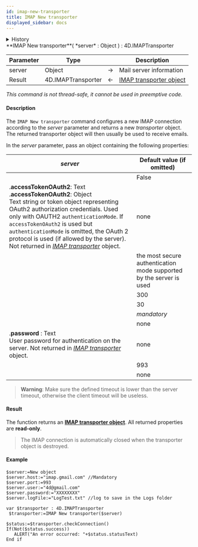 ```yaml
---
id: imap-new-transporter
title: IMAP New transporter
displayed_sidebar: docs
---
```


<details><summary>History</summary>

|Release|Changes|
|---|---|
|18 R4|Added|

</details>

<!-- REF #_command_.IMAP New transporter.Syntax -->**IMAP New transporter**( *server* : Object ) : 4D.IMAPTransporter<!-- END REF -->


<!-- REF #_command_.IMAP New transporter.Params -->
|Parameter|Type||Description|
|---------|--- |:---:|------|
|server|Object|&#8594; |Mail server information|
|Result|4D.IMAPTransporter|&#8592;|[IMAP transporter object](../API/IMAPTransporterClass.md#imap-transporter-object)|
<!-- END REF -->

*This command is not thread-safe, it cannot be used in preemptive code.*



#### Description

The `IMAP New transporter` command <!-- REF #_command_.IMAP New transporter.Summary -->configures a new IMAP connection<!-- END REF --> according to the *server* parameter and returns a new *transporter* object. The returned transporter object will then usually be used to receive emails.

In the *server* parameter, pass an object containing the following properties:

|*server*|Default value (if omitted)|
|---|---|
|[<!-- INCLUDE #transporter.acceptUnsecureConnection.Syntax -->](../API/IMAPTransporterClass.md#acceptunsecureconnection)<br/><!-- INCLUDE #transporter.acceptUnsecureConnection.Summary -->|False|
|.**accessTokenOAuth2**: Text<br/>.**accessTokenOAuth2**: Object<br/>Text string or token object representing OAuth2 authorization credentials. Used only with OAUTH2 `authenticationMode`. If `accessTokenOAuth2` is used but `authenticationMode` is omitted, the OAuth 2 protocol is used (if allowed by the server). Not returned in *[IMAP transporter](../API/IMAPTransporterClass.md#imap-transporter-object)* object.|none|
|[<!-- INCLUDE #transporter.authenticationMode.Syntax -->](../API/IMAPTransporterClass.md#authenticationmode)<br/><!-- INCLUDE #transporter.authenticationMode.Summary -->|the most secure authentication mode supported by the server is used|
|[<!-- INCLUDE #IMAPTransporterClass.checkConnectionDelay.Syntax -->](../API/IMAPTransporterClass.md#checkconnectiondelay)<br/><!-- INCLUDE #IMAPTransporterClass.checkConnectionDelay.Summary -->|300|
|[<!-- INCLUDE #transporter.connectionTimeOut.Syntax -->](../API/IMAPTransporterClass.md#connectiontimeout)<br/><!-- INCLUDE #transporter.connectionTimeOut.Summary -->|30|
|[<!-- INCLUDE #transporter.host.Syntax -->](../API/IMAPTransporterClass.md#host)<br/><!-- INCLUDE #transporter.host.Summary -->|*mandatory*
|[<!-- INCLUDE #transporter.logFile.Syntax -->](../API/IMAPTransporterClass.md#logfile)<br/><!-- INCLUDE #transporter.logFile.Summary -->|none|
|.**password** : Text<br/>User password for authentication on the server. Not returned in *[IMAP transporter](#imap-transporter-object)* object.|none|
|[<!-- INCLUDE #transporter.port.Syntax -->](../API/IMAPTransporterClass.md#port)<br/><!-- INCLUDE #transporter.port.Summary -->|993|
|[<!-- INCLUDE #transporter.user.Syntax -->](../API/IMAPTransporterClass.md#user)<br/><!-- INCLUDE #transporter.user.Summary -->|none|

>**Warning**: Make sure the defined timeout is lower than the server timeout, otherwise the client timeout will be useless.

#### Result

The function returns an [**IMAP transporter object**](../API/IMAPTransporterClass.md#imap-transporter-object). All returned properties are **read-only**.

>The IMAP connection is automatically closed when the transporter object is destroyed.

#### Example

```4d
$server:=New object
$server.host:="imap.gmail.com" //Mandatory
$server.port:=993
$server.user:="4d@gmail.com"
$server.password:="XXXXXXXX"
$server.logFile:="LogTest.txt" //log to save in the Logs folder

var $transporter : 4D.IMAPTransporter
 $transporter:=IMAP New transporter($server)

$status:=$transporter.checkConnection()
If(Not($status.success))
   ALERT("An error occurred: "+$status.statusText)
End if
```

